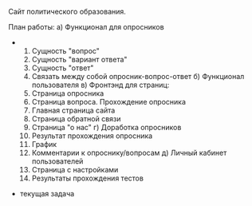 Сайт политического образования.

План работы:
а) Функционал для опросников
  * 1) Сущность "вопрос"
    2) Сущность "вариант ответа"
    3) Сущность "ответ"
    4) Связать между собой опросник-вопрос-ответ
б) Функционал пользователя
в) Фронтэнд для страниц:
    1) Страница опросника
    2) Страница вопроса. Прохождение опросника
    3) Главная страница сайта
    4) Страница обратной связи
    5) Страница "о нас"
г) Доработка опросников
    1) Результат прохождения опросника
    2) График
    3) Комментарии к опроснику/вопросам
д) Личный кабинет пользователей
    1) Страница с настройками
    2) Результаты прохождения тестов

* текущая задача
